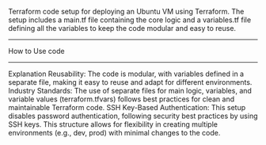 Terraform code setup for deploying an Ubuntu VM using Terraform. The setup includes a main.tf file containing the core logic and a variables.tf file defining all the variables to keep the code modular and easy to reuse.

*****************************
How to Use code 
*****************************

Explanation
Reusability: The code is modular, with variables defined in a separate file, making it easy to reuse and adapt for different environments.
Industry Standards: The use of separate files for main logic, variables, and variable values (terraform.tfvars) follows best practices for clean and maintainable Terraform code.
SSH Key-Based Authentication: This setup disables password authentication, following security best practices by using SSH keys.
This structure allows for flexibility in creating multiple environments (e.g., dev, prod) with minimal changes to the code.


